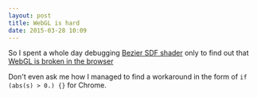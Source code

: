 ```yaml
---
layout: post
title: WebGL is hard
date: 2015-03-28 10:09
---
```


So I spent a whole day debugging [Bezier SDF shader][1] only to find out that [WebGL is broken in the browser][2]

Don't even ask me how I managed to find a workaround in the form of `if (abs(s) > 0.) {}` for Chrome.

[1]: https://www.shadertoy.com/view/Mlj3zD
[2]: /images/webgl-shaders-browsers.png
